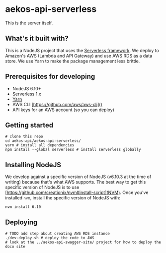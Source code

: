 # aekos-api-serverless
This is the server itself.

## What's it built with?
This is a NodeJS project that uses the [Serverless framework](https://serverless.com/). We deploy to Amazon's AWS (Lambda and API Gateway) and use AWS RDS as a data store. We use Yarn to make the package management less brittle.

## Prerequisites for developing
 - NodeJS 6.10+
 - Serverless 1.x
 - [Yarn](https://yarnpkg.com/)
 - AWS CLI [https://github.com/aws/aws-cli]()
 - API keys for an AWS account (so you can deploy)

## Getting started

    # clone this repo
    cd aekos-api/aekos-api-serverless/
    yarn # install all dependencies
    npm install --global serverless # install serverless globally

## Installing NodeJS
We develop against a specific version of NodeJS (v6.10.3 at the time of writing) because that's what AWS supports. The best way to get this specific version of NodeJS is to use [https://github.com/creationix/nvm#install-script](NVM). Once you've installed `nvm`, install the specific version of NodeJS with:

    nvm install 6.10

## Deploying

    # TODO add step about creating AWS RDS instance
    ./dev-deploy.sh # deploy the code to AWS
    # look at the ../aekos-api-swagger-site/ project for how to deploy the doco site
